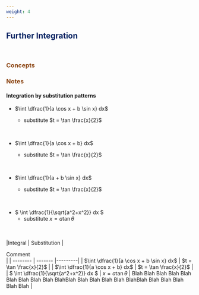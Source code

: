 ```yaml
---
weight: 4
---
```


## <span style="color:RGB(0,32,96"> Further Integration </span> 
<br>

### <span style="color:RGB(139,69,19)">  Concepts </span>





### <span style="color:RGB(139,69,19)">  Notes </span>

#### Integration by substitution patterns

 -  $\int \dfrac{1}{a \cos x + b \sin x} dx$
 
    - substitute $t = \tan \frac{x}{2}$

<br>

 -  $\int \dfrac{1}{a \cos x + b} dx$
 
    - substitute $t = \tan \frac{x}{2}$

<br>

 -  $\int \dfrac{1}{a + b \sin x} dx$
 
    - substitute $t = \tan \frac{x}{2}$

<br>

 - $ \int \dfrac{1}{\sqrt{a^2+x^2}} dx $
     - substitute $x=a \tan \theta$

<BR><BR>
|Integral                                       | Substitution              | <div style="width:300px">Comment</div> |
| --------                                      | -------                   |---------|
| $\int \dfrac{1}{a \cos x + b \sin x} dx$      | $t = \tan \frac{x}{2}$    |
| $\int \dfrac{1}{a \cos x + b} dx$             | $t = \tan \frac{x}{2}$    |
| $ \int \dfrac{1}{\sqrt{a^2+x^2}} dx $         | $x=a \tan \theta$    | Blah Blah Blah Blah Blah Blah Blah Blah Blah BlahBlah Blah Blah Blah Blah BlahBlah Blah Blah Blah Blah Blah  |




<BR><BR>
